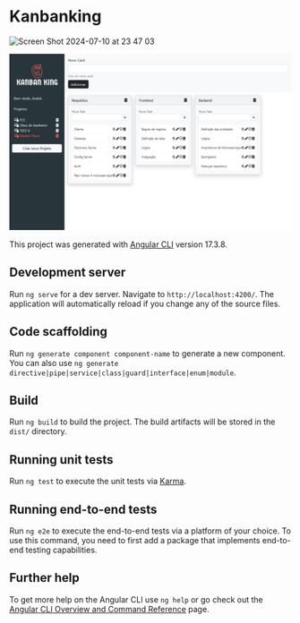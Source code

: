 # Kanbanking

![Screen Shot 2024-07-10 at 23 47 03](https://github.com/andrefernandeslp1/angular-kanbanking/assets/92834067/60a1588a-6310-43cc-ac9b-8b62e5bf8e26)

![](https://raw.githubusercontent.com/andrefernandeslp1/angular-kanbanking/main/src/assets/Screen%20Shot%202024-07-11%20at%2000.03.57-fullpage.png?token=GHSAT0AAAAAACS3MRQWPMP46C4J4ZSKIKBEZUPLP2A)

This project was generated with [Angular CLI](https://github.com/angular/angular-cli) version 17.3.8.

## Development server

Run `ng serve` for a dev server. Navigate to `http://localhost:4200/`. The application will automatically reload if you change any of the source files.

## Code scaffolding

Run `ng generate component component-name` to generate a new component. You can also use `ng generate directive|pipe|service|class|guard|interface|enum|module`.

## Build

Run `ng build` to build the project. The build artifacts will be stored in the `dist/` directory.

## Running unit tests

Run `ng test` to execute the unit tests via [Karma](https://karma-runner.github.io).

## Running end-to-end tests

Run `ng e2e` to execute the end-to-end tests via a platform of your choice. To use this command, you need to first add a package that implements end-to-end testing capabilities.

## Further help

To get more help on the Angular CLI use `ng help` or go check out the [Angular CLI Overview and Command Reference](https://angular.io/cli) page.
